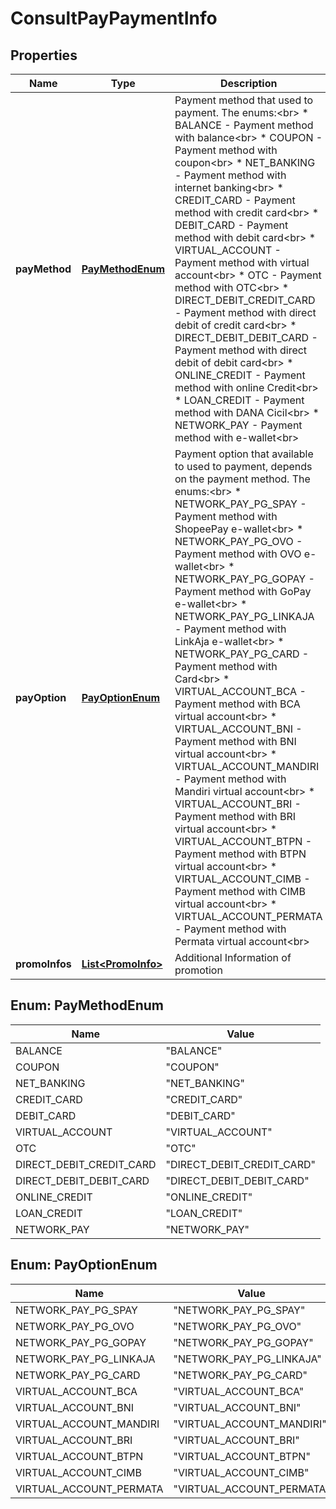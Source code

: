 

# ConsultPayPaymentInfo


## Properties

| Name | Type | Description | Notes |
|------------ | ------------- | ------------- | -------------|
|**payMethod** | [**PayMethodEnum**](#PayMethodEnum) | Payment method that used to payment. The enums:&lt;br&gt;   * BALANCE - Payment method with balance&lt;br&gt;   * COUPON - Payment method with coupon&lt;br&gt;   * NET_BANKING - Payment method with internet banking&lt;br&gt;   * CREDIT_CARD - Payment method with credit card&lt;br&gt;   * DEBIT_CARD - Payment method with debit card&lt;br&gt;   * VIRTUAL_ACCOUNT - Payment method with virtual account&lt;br&gt;   * OTC - Payment method with OTC&lt;br&gt;   * DIRECT_DEBIT_CREDIT_CARD - Payment method with direct debit of credit card&lt;br&gt;   * DIRECT_DEBIT_DEBIT_CARD - Payment method with direct debit of debit card&lt;br&gt;   * ONLINE_CREDIT - Payment method with online Credit&lt;br&gt;   * LOAN_CREDIT - Payment method with DANA Cicil&lt;br&gt;   * NETWORK_PAY - Payment method with e-wallet&lt;br&gt;  |  |
|**payOption** | [**PayOptionEnum**](#PayOptionEnum) | Payment option that available to used to payment, depends on the payment method. The enums:&lt;br&gt;   * NETWORK_PAY_PG_SPAY - Payment method with ShopeePay e-wallet&lt;br&gt;   * NETWORK_PAY_PG_OVO - Payment method with OVO e-wallet&lt;br&gt;   * NETWORK_PAY_PG_GOPAY - Payment method with GoPay e-wallet&lt;br&gt;   * NETWORK_PAY_PG_LINKAJA - Payment method with LinkAja e-wallet&lt;br&gt;   * NETWORK_PAY_PG_CARD - Payment method with Card&lt;br&gt;   * VIRTUAL_ACCOUNT_BCA - Payment method with BCA virtual account&lt;br&gt;   * VIRTUAL_ACCOUNT_BNI - Payment method with BNI virtual account&lt;br&gt;   * VIRTUAL_ACCOUNT_MANDIRI - Payment method with Mandiri virtual account&lt;br&gt;   * VIRTUAL_ACCOUNT_BRI - Payment method with BRI virtual account&lt;br&gt;   * VIRTUAL_ACCOUNT_BTPN - Payment method with BTPN virtual account&lt;br&gt;   * VIRTUAL_ACCOUNT_CIMB - Payment method with CIMB virtual account&lt;br&gt;   * VIRTUAL_ACCOUNT_PERMATA - Payment method with Permata virtual account&lt;br&gt;  |  [optional] |
|**promoInfos** | [**List&lt;PromoInfo&gt;**](PromoInfo.md) | Additional Information of promotion |  [optional] |



## Enum: PayMethodEnum

| Name | Value |
|---- | -----|
| BALANCE | &quot;BALANCE&quot; |
| COUPON | &quot;COUPON&quot; |
| NET_BANKING | &quot;NET_BANKING&quot; |
| CREDIT_CARD | &quot;CREDIT_CARD&quot; |
| DEBIT_CARD | &quot;DEBIT_CARD&quot; |
| VIRTUAL_ACCOUNT | &quot;VIRTUAL_ACCOUNT&quot; |
| OTC | &quot;OTC&quot; |
| DIRECT_DEBIT_CREDIT_CARD | &quot;DIRECT_DEBIT_CREDIT_CARD&quot; |
| DIRECT_DEBIT_DEBIT_CARD | &quot;DIRECT_DEBIT_DEBIT_CARD&quot; |
| ONLINE_CREDIT | &quot;ONLINE_CREDIT&quot; |
| LOAN_CREDIT | &quot;LOAN_CREDIT&quot; |
| NETWORK_PAY | &quot;NETWORK_PAY&quot; |



## Enum: PayOptionEnum

| Name | Value |
|---- | -----|
| NETWORK_PAY_PG_SPAY | &quot;NETWORK_PAY_PG_SPAY&quot; |
| NETWORK_PAY_PG_OVO | &quot;NETWORK_PAY_PG_OVO&quot; |
| NETWORK_PAY_PG_GOPAY | &quot;NETWORK_PAY_PG_GOPAY&quot; |
| NETWORK_PAY_PG_LINKAJA | &quot;NETWORK_PAY_PG_LINKAJA&quot; |
| NETWORK_PAY_PG_CARD | &quot;NETWORK_PAY_PG_CARD&quot; |
| VIRTUAL_ACCOUNT_BCA | &quot;VIRTUAL_ACCOUNT_BCA&quot; |
| VIRTUAL_ACCOUNT_BNI | &quot;VIRTUAL_ACCOUNT_BNI&quot; |
| VIRTUAL_ACCOUNT_MANDIRI | &quot;VIRTUAL_ACCOUNT_MANDIRI&quot; |
| VIRTUAL_ACCOUNT_BRI | &quot;VIRTUAL_ACCOUNT_BRI&quot; |
| VIRTUAL_ACCOUNT_BTPN | &quot;VIRTUAL_ACCOUNT_BTPN&quot; |
| VIRTUAL_ACCOUNT_CIMB | &quot;VIRTUAL_ACCOUNT_CIMB&quot; |
| VIRTUAL_ACCOUNT_PERMATA | &quot;VIRTUAL_ACCOUNT_PERMATA&quot; |



